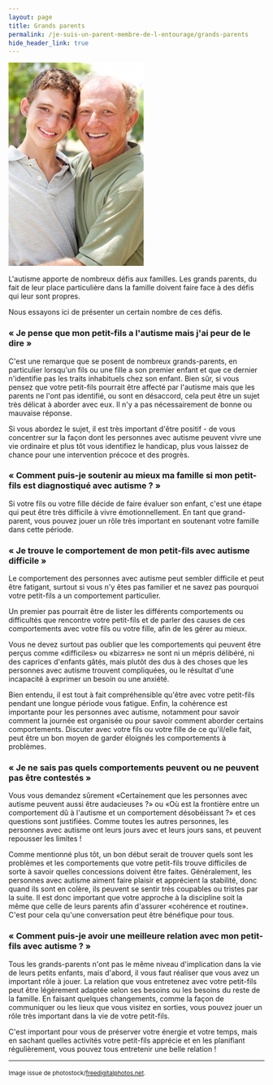 ```yaml
---
layout: page
title: Grands parents
permalink: /je-suis-un-parent-membre-de-l-entourage/grands-parents
hide_header_link: true
---
```


<img src="/assets/pages/parent/grands-parents/ID-10033342.jpg" class="left" alt="ID-10033342" />

L'autisme apporte de nombreux défis aux familles. Les grands parents, du fait de leur
place particulière dans la famille doivent faire face à des défis qui leur sont propres.

Nous essayons ici de présenter un certain nombre de ces défis.

### «&nbsp;Je pense que mon petit-fils a l'autisme mais j'ai peur de le dire&nbsp;»

C'est une remarque que se posent de nombreux grands-parents,
en particulier lorsqu'un fils ou une fille a son premier enfant et que ce dernier n'identifie pas les traits inhabituels chez son enfant.
Bien sûr, si vous pensez que votre petit-fils pourrait être affecté par l'autisme mais que les parents
ne l'ont pas identifié, ou sont en désaccord, cela peut être un sujet très délicat à aborder avec eux.
Il n'y a pas nécessairement de bonne ou mauvaise réponse.

Si vous abordez le sujet, il est très important d'être positif - de vous
concentrer sur la façon dont les personnes avec autisme peuvent 
vivre une vie ordinaire et plus tôt vous
identifiez le handicap, plus vous laissez de chance pour une intervention précoce et des progrès.

### «&nbsp;Comment puis-je soutenir au mieux ma famille si mon petit-fils est diagnostiqué avec autisme&nbsp;?&nbsp;»

Si votre fils ou votre fille décide de faire évaluer son enfant, c'est une étape qui peut être très difficile à vivre émotionnellement.
En tant que grand-parent, vous pouvez jouer un rôle très important en soutenant  votre famille dans cette période.

### «&nbsp;Je trouve le comportement de mon petit-fils avec autisme difficile&nbsp;»

Le comportement des personnes avec autisme peut sembler difficile et peut être fatigant, surtout si vous n'y êtes pas familier et ne savez pas pourquoi votre petit-fils a un comportement particulier.

Un premier pas pourrait être de lister les différents comportements ou difficultés que rencontre votre petit-fils et de parler des causes de ces comportements avec votre fils ou votre fille, afin de les gérer au mieux.

Vous ne devez surtout pas oublier que les comportements qui peuvent être perçus comme «difficiles» ou «bizarres» ne sont ni un mépris délibéré, ni des caprices d'enfants gâtés, mais plutôt des dus à des choses que les personnes avec autisme trouvent compliquées, ou le résultat d'une incapacité à exprimer un besoin ou une anxiété.

Bien entendu, il est tout à fait compréhensible qu'être avec votre petit-fils pendant une longue période vous fatigue. Enfin, la cohérence est importante pour les personnes avec autisme, notamment pour savoir comment la journée est organisée ou pour savoir comment aborder certains comportements. Discuter avec votre fils ou votre fille de ce qu'il/elle fait, peut être un bon moyen de garder éloignés les comportements à problèmes.

### «&nbsp;Je ne sais pas quels comportements peuvent ou ne peuvent pas être contestés&nbsp;»

Vous vous demandez sûrement «Certainement que les personnes avec autisme peuvent aussi être audacieuses&nbsp;?» ou «Où est la frontière entre un comportement dû à l'autisme et un comportement désobéissant&nbsp;?» et ces questions sont justifiées. Comme toutes les autres personnes, les personnes avec autisme ont leurs jours avec et leurs jours sans, et peuvent repousser les limites&nbsp;!

Comme mentionné plus tôt, un bon début serait de trouver quels sont les problèmes et les comportements que votre petit-fils trouve difficiles de sorte à savoir quelles concessions doivent être faites. Généralement, les personnes avec autisme aiment faire plaisir et apprécient la stabilité, donc quand ils sont en colère, ils peuvent se sentir très coupables ou tristes par la suite. Il est donc important que votre approche à la discipline soit la même que celle de leurs parents afin d'assurer «cohérence et routine». C'est pour cela qu'une conversation peut être bénéfique pour tous.

### «&nbsp;Comment puis-je avoir une meilleure relation avec mon petit-fils avec autisme&nbsp;?&nbsp;»

Tous les grands-parents n'ont pas le même niveau d'implication dans la vie de leurs petits enfants, mais d'abord, il vous faut réaliser que vous avez un important rôle à jouer. La relation que vous entretenez avec votre petit-fils peut être légèrement adaptée selon ses besoins ou les besoins du reste de la famille. En faisant quelques changements, comme la façon de communiquer ou les lieux que vous visitez en sorties, vous pouvez jouer un rôle très important dans la vie de votre petit-fils.

C'est important pour vous de préserver votre énergie et votre temps, mais en sachant quelles activités votre petit-fils apprécie et en les planifiant régulièrement, vous pouvez tous entretenir une belle relation&nbsp;!

---
<small>Image issue de photostock/<a href="http://www.freedigitalphotos.net">freedigitalphotos.net</a>.</small>

